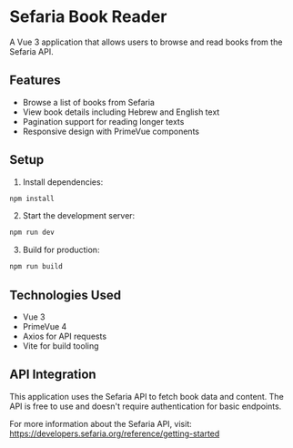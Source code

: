# Sefaria Book Reader

A Vue 3 application that allows users to browse and read books from the Sefaria API.

## Features

- Browse a list of books from Sefaria
- View book details including Hebrew and English text
- Pagination support for reading longer texts
- Responsive design with PrimeVue components

## Setup

1. Install dependencies:
```bash
npm install
```

2. Start the development server:
```bash
npm run dev
```

3. Build for production:
```bash
npm run build
```

## Technologies Used

- Vue 3
- PrimeVue 4
- Axios for API requests
- Vite for build tooling

## API Integration

This application uses the Sefaria API to fetch book data and content. The API is free to use and doesn't require authentication for basic endpoints.

For more information about the Sefaria API, visit: https://developers.sefaria.org/reference/getting-started 